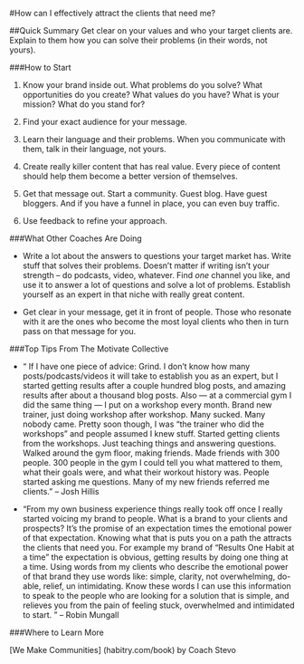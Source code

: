 
#How can I effectively attract the clients that need me?

##Quick Summary
Get clear on your values and who your target clients are. Explain to them how you can solve their problems (in their words, not yours).

###How to Start

1. Know your brand inside out. What problems do you solve? What opportunities do you create? What values do you have? What is your mission? What do you stand for?

2. Find your exact audience for your message.

3. Learn their language and their problems. When you communicate with them, talk in their language, not yours.

4. Create really killer content that has real value. Every piece of content should help them become a better version of themselves.

5. Get that message out. Start a community. Guest blog. Have guest bloggers. And if you have a funnel in place, you can even buy traffic.

6. Use feedback to refine your approach.

###What Other Coaches Are Doing

* Write a lot about the answers to questions your target market has. Write stuff that solves their problems. Doesn’t matter if writing isn’t your strength – do podcasts, video, whatever. Find *one* channel you like, and use it to answer a lot of questions and solve a lot of problems. Establish yourself as an expert in that niche with really great content.

* Get clear in your message, get it in front of people. Those who resonate with it are the ones who become the most loyal clients who then in turn pass on that message for you.

###Top Tips From The Motivate Collective

* “ If I have one piece of advice: Grind. I don’t know how many posts/podcasts/videos it will take to establish you as an expert, but I started getting results after a couple hundred blog posts, and amazing results after about a thousand blog posts. Also — at a commercial gym I did the same thing — I put on a workshop every month. Brand new trainer, just doing workshop after workshop. Many sucked. Many nobody came. Pretty soon though, I was “the trainer who did the workshops” and people assumed I knew stuff. Started getting clients from the workshops. Just teaching things and answering questions. Walked around the gym floor, making friends. Made friends with 300 people. 300 people in the gym I could tell you what mattered to them, what their goals were, and what their workout history was. People started asking me questions. Many of my new friends referred me clients.” – Josh Hillis

*  “From my own business experience things really took off once I really started voicing my brand to people. What is a brand to your clients and prospects? It’s the promise of an expectation times the emotional power of that expectation. Knowing what that is puts you on a path the attracts the clients that need you. For example my brand of “Results One Habit at a time” the expectation is obvious, getting results by doing one thing at a time. Using words from my clients who describe the emotional power of that brand they use words like: simple, clarity, not overwhelming, do-able, relief, un intimidating. Know these words I can use this information to speak to the people who are looking for a solution that is simple, and relieves you from the pain of feeling stuck, overwhelmed and intimidated to start. ” – Robin Mungall

###Where to Learn More

[We Make Communities] (habitry.com/book) by Coach Stevo
